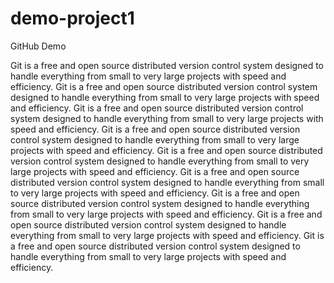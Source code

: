 # demo-project1
GitHub Demo



Git is a free and open source distributed version control system designed to handle everything from small to very large projects with speed and efficiency.
Git is a free and open source distributed version control system designed to handle everything from small to very large projects with speed and efficiency.
Git is a free and open source distributed version control system designed to handle everything from small to very large projects with speed and efficiency.
Git is a free and open source distributed version control system designed to handle everything from small to very large projects with speed and efficiency.
Git is a free and open source distributed version control system designed to handle everything from small to very large projects with speed and efficiency.
Git is a free and open source distributed version control system designed to handle everything from small to very large projects with speed and efficiency.
Git is a free and open source distributed version control system designed to handle everything from small to very large projects with speed and efficiency.
Git is a free and open source distributed version control system designed to handle everything from small to very large projects with speed and efficiency.
Git is a free and open source distributed version control system designed to handle everything from small to very large projects with speed and efficiency.
